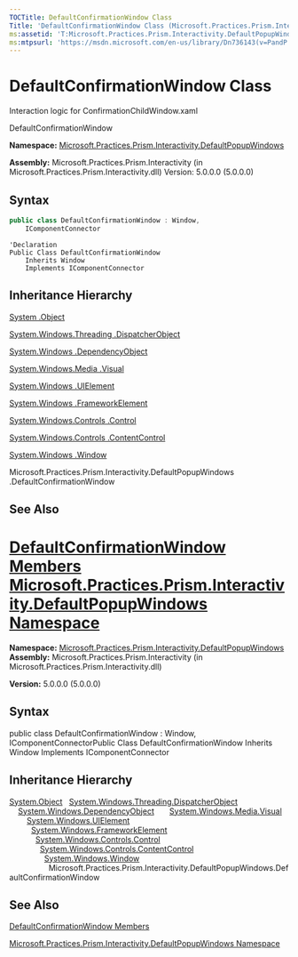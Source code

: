 ```yaml
---
TOCTitle: DefaultConfirmationWindow Class
Title: 'DefaultConfirmationWindow Class (Microsoft.Practices.Prism.Interactivity.DefaultPopupWindows)'
ms:assetid: 'T:Microsoft.Practices.Prism.Interactivity.DefaultPopupWindows.DefaultConfirmationWindow'
ms:mtpsurl: 'https://msdn.microsoft.com/en-us/library/Dn736143(v=PandP.50)'
---
```


# DefaultConfirmationWindow Class

Interaction logic for ConfirmationChildWindow.xaml

DefaultConfirmationWindow


**Namespace:** [Microsoft.Practices.Prism.Interactivity.DefaultPopupWindows](https://msdn.microsoft.com/en-us/library/microsoft.practices.prism.interactivity.defaultpopupwindows(v=pandp.50))

**Assembly:** Microsoft.Practices.Prism.Interactivity (in Microsoft.Practices.Prism.Interactivity.dll) Version: 5.0.0.0 (5.0.0.0)

## Syntax

```C#
public class DefaultConfirmationWindow : Window,
	IComponentConnector
```

```VB
'Declaration
Public Class DefaultConfirmationWindow
	Inherits Window
	Implements IComponentConnector
```

## Inheritance Hierarchy

[System .Object](http://msdn2.microsoft.com/en-us/library/e5kfa45b)

[System.Windows.Threading .DispatcherObject](http://msdn2.microsoft.com/en-us/library/ms615925)
  
[System.Windows .DependencyObject](http://msdn2.microsoft.com/en-us/library/ms589309)
    
[System.Windows.Media .Visual](http://msdn2.microsoft.com/en-us/library/ms635637)
      
[System.Windows .UIElement](http://msdn2.microsoft.com/en-us/library/ms590078)
        
[System.Windows .FrameworkElement](http://msdn2.microsoft.com/en-us/library/ms602714)
          
[System.Windows.Controls .Control](http://msdn2.microsoft.com/en-us/library/ms609826)
            
[System.Windows.Controls .ContentControl](http://msdn2.microsoft.com/en-us/library/ms609797)
              
[System.Windows .Window](http://msdn2.microsoft.com/en-us/library/ms590112)
                
Microsoft.Practices.Prism.Interactivity.DefaultPopupWindows .DefaultConfirmationWindow

## See Also

[DefaultConfirmationWindow Members](https://msdn.microsoft.com/en-us/library/microsoft.practices.prism.interactivity.defaultpopupwindows.defaultconfirmationwindow_members(v=pandp.50))
[Microsoft.Practices.Prism.Interactivity.DefaultPopupWindows Namespace](https://msdn.microsoft.com/en-us/library/microsoft.practices.prism.interactivity.defaultpopupwindows(v=pandp.50))
=======
**Namespace:** [Microsoft.Practices.Prism.Interactivity.DefaultPopupWindows](https://msdn.microsoft.com/n:microsoft.practices.prism.interactivity.defaultpopupwindows)
**Assembly:** Microsoft.Practices.Prism.Interactivity (in Microsoft.Practices.Prism.Interactivity.dll)

**Version:** 5.0.0.0 (5.0.0.0)

## Syntax


public class DefaultConfirmationWindow : Window, IComponentConnectorPublic Class DefaultConfirmationWindow Inherits Window Implements IComponentConnector

Inheritance Hierarchy
---------------------

<span id="familyToggle"></span>[System.Object](http://msdn.microsoft.com/en-us/library/e5kfa45b)
  [System.Windows.Threading.DispatcherObject](http://msdn.microsoft.com/en-us/library/ms615925)
    [System.Windows.DependencyObject](http://msdn.microsoft.com/en-us/library/ms589309)
      [System.Windows.Media.Visual](http://msdn.microsoft.com/en-us/library/ms635637)
        [System.Windows.UIElement](http://msdn.microsoft.com/en-us/library/ms590078)
          [System.Windows.FrameworkElement](http://msdn.microsoft.com/en-us/library/ms602714)
            [System.Windows.Controls.Control](http://msdn.microsoft.com/en-us/library/ms609826)
              [System.Windows.Controls.ContentControl](http://msdn.microsoft.com/en-us/library/ms609797)
                [System.Windows.Window](http://msdn.microsoft.com/en-us/library/ms590112)
                  Microsoft.Practices.Prism.Interactivity.DefaultPopupWindows.DefaultConfirmationWindow

See Also
--------


[DefaultConfirmationWindow Members](https://msdn.microsoft.com/allmembers.t:microsoft.practices.prism.interactivity.defaultpopupwindows.defaultconfirmationwindow)

[Microsoft.Practices.Prism.Interactivity.DefaultPopupWindows Namespace](https://msdn.microsoft.com/n:microsoft.practices.prism.interactivity.defaultpopupwindows)

